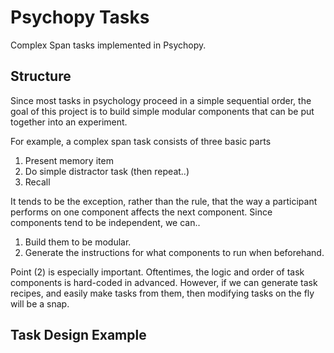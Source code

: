 Psychopy Tasks
=======
Complex Span tasks implemented in Psychopy.

Structure
---------
Since most tasks in psychology proceed in a simple sequential order, the goal of
this project is to build simple modular components that can be put together into 
an experiment.

For example, a complex span task consists of three basic parts

1. Present memory item
2. Do simple distractor task (then repeat..)
3. Recall

It tends to be the exception, rather than the rule, that the way a participant
performs on one component affects the next component. Since components tend to 
be independent, we can..

1. Build them to be modular.
2. Generate the instructions for what components to run when beforehand.

Point (2) is especially important. Oftentimes, the logic and order of task components
is hard-coded in advanced. However, if we can generate task recipes, and easily
make tasks from them, then modifying tasks on the fly will be a snap.

Task Design Example
-------------------

